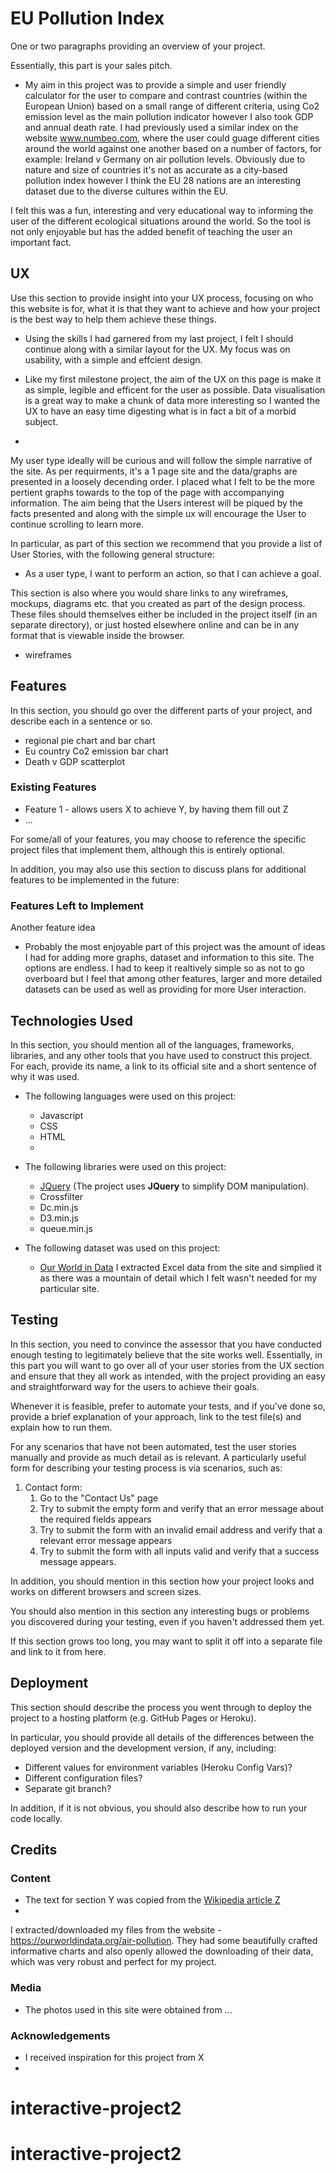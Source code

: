 # EU Pollution Index

One or two paragraphs providing an overview of your project.

Essentially, this part is your sales pitch.

- My aim in this project was to provide a simple and user friendly calculator for the user to compare and contrast countries (within the European Union) based on a small range of different criteria, using Co2 emission level as the main pollution indicator however I also took GDP and annual death rate. I had previously used a similar index on the website www.numbeo.com, where the user could guage different cities around the world against one another based on a number of factors, for example:  Ireland v  Germany on air pollution levels. Obviously due to nature and size of countries it's not as accurate as a city-based pollution index however I think the EU 28 nations are an interesting dataset due to the diverse cultures within the EU. 
 
 I felt this was a fun, interesting and very educational way to informing the user of the different ecological situations around the world. So the tool is not only enjoyable but has the added benefit of teaching the user an important fact.
 
## UX
 

Use this section to provide insight into your UX process, focusing on who this website is for, what it is that they want to achieve and how your project is the best way to help them achieve these things.

- Using the skills I had garnered from my last project, I felt I should continue along with a similar layout for the UX. My focus was on usability, with a simple and effcient design. 

- Like my first milestone project, the aim of the UX on this page is make it as simple, legible and efficent for the user as possible. Data visualisation is a great way to make a chunk of data more interesting so I wanted the UX to have an easy time digesting what is in fact a bit of a morbid subject. 
- 
My user type ideally will be curious and will follow the simple narrative of the site. As per requirments, it's a 1 page site and the data/graphs are presented in a loosely decending order. I placed what I felt to be the more pertient graphs towards to the top of the page with accompanying information. The aim being that the Users interest will be piqued by the facts presented and along with the simple ux will encourage the User to continue scrolling to learn more.  

In particular, as part of this section we recommend that you provide a list of User Stories, with the following general structure:
- As a user type, I want to perform an action, so that I can achieve a goal.

This section is also where you would share links to any wireframes, mockups, diagrams etc. that you created as part of the design process. These files should themselves either be included in the project itself (in an separate directory), or just hosted elsewhere online and can be in any format that is viewable inside the browser.

- wireframes 





## Features

In this section, you should go over the different parts of your project, and describe each in a sentence or so.

- regional pie chart and bar chart
- Eu country Co2 emission bar chart
- Death v GDP scatterplot
 
### Existing Features
- Feature 1 - allows users X to achieve Y, by having them fill out Z
- ...

For some/all of your features, you may choose to reference the specific project files that implement them, although this is entirely optional.

In addition, you may also use this section to discuss plans for additional features to be implemented in the future:

### Features Left to Implement
Another feature idea

- Probably the most enjoyable part of this project was the amount of ideas I had for adding more graphs, dataset and information to this site. The options are endless. I had to keep it realtively simple so as not to go overboard but I feel that among other features, larger and more detailed datasets can be used as well as providing for more User interaction.

## Technologies Used

In this section, you should mention all of the languages, frameworks, libraries, and any other tools that you have used to construct this project. For each, provide its name, a link to its official site and a short sentence of why it was used.

- The following languages were used on this project:
    - Javascript
    - CSS
    - HTML
    - 

- The following libraries were used on this project:
    -  [JQuery](https://jquery.com) (The project uses **JQuery** to simplify DOM manipulation).
    -  Crossfilter
    -  Dc.min.js
    -  D3.min.js
    -  queue.min.js
    
- The following dataset was used on this project:
    -  [Our World in Data](https://ourworldindata.org/air-pollution) I extracted Excel data from the site and simplied it as there was a mountain of detail which I felt wasn't needed for my particular site.


## Testing

In this section, you need to convince the assessor that you have conducted enough testing to legitimately believe that the site works well. Essentially, in this part you will want to go over all of your user stories from the UX section and ensure that they all work as intended, with the project providing an easy and straightforward way for the users to achieve their goals.

Whenever it is feasible, prefer to automate your tests, and if you've done so, provide a brief explanation of your approach, link to the test file(s) and explain how to run them.

For any scenarios that have not been automated, test the user stories manually and provide as much detail as is relevant. A particularly useful form for describing your testing process is via scenarios, such as:

1. Contact form:
    1. Go to the "Contact Us" page
    2. Try to submit the empty form and verify that an error message about the required fields appears
    3. Try to submit the form with an invalid email address and verify that a relevant error message appears
    4. Try to submit the form with all inputs valid and verify that a success message appears.

In addition, you should mention in this section how your project looks and works on different browsers and screen sizes.

You should also mention in this section any interesting bugs or problems you discovered during your testing, even if you haven't addressed them yet.

If this section grows too long, you may want to split it off into a separate file and link to it from here.

## Deployment

This section should describe the process you went through to deploy the project to a hosting platform (e.g. GitHub Pages or Heroku).

In particular, you should provide all details of the differences between the deployed version and the development version, if any, including:
- Different values for environment variables (Heroku Config Vars)?
- Different configuration files?
- Separate git branch?

In addition, if it is not obvious, you should also describe how to run your code locally.


## Credits

### Content
- The text for section Y was copied from the [Wikipedia article Z](https://en.wikipedia.org/wiki/Z)
- 
I extracted/downloaded my files from the website - https://ourworldindata.org/air-pollution. They had some beautifully crafted informative charts and also openly allowed the downloading of their data, which was very robust and perfect for my project.  

### Media
- The photos used in this site were obtained from ...

### Acknowledgements

- I received inspiration for this project from X
- 
# interactive-project2
# interactive-project2
